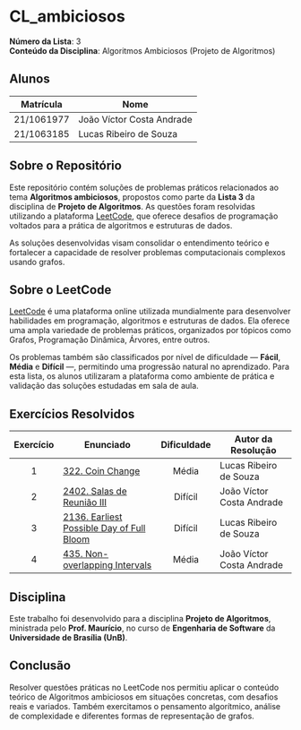 # CL_ambiciosos

**Número da Lista**: 3  
**Conteúdo da Disciplina**: Algoritmos Ambiciosos (Projeto de Algoritmos)

## Alunos

| Matrícula   | Nome                          |
|-------------|-------------------------------|
| 21/1061977  | João Víctor Costa Andrade     |
| 21/1063185  | Lucas Ribeiro de Souza        |

## Sobre o Repositório

Este repositório contém soluções de problemas práticos relacionados ao tema **Algoritmos ambiciosos**, propostos como parte da **Lista 3** da disciplina de **Projeto de Algoritmos**. As questões foram resolvidas utilizando a plataforma [LeetCode](https://leetcode.com/), que oferece desafios de programação voltados para a prática de algoritmos e estruturas de dados.

As soluções desenvolvidas visam consolidar o entendimento teórico e fortalecer a capacidade de resolver problemas computacionais complexos usando grafos.

## Sobre o LeetCode

[LeetCode](https://leetcode.com) é uma plataforma online utilizada mundialmente para desenvolver habilidades em programação, algoritmos e estruturas de dados. Ela oferece uma ampla variedade de problemas práticos, organizados por tópicos como Grafos, Programação Dinâmica, Árvores, entre outros.

Os problemas também são classificados por nível de dificuldade — **Fácil**, **Média** e **Difícil** —, permitindo uma progressão natural no aprendizado. Para esta lista, os alunos utilizaram a plataforma como ambiente de prática e validação das soluções estudadas em sala de aula.

## Exercícios Resolvidos

| Exercício | Enunciado | Dificuldade | Autor da Resolução |
| :--: | -- | :--: | -- |
| 1 | [322. Coin Change](https://leetcode.com/problems/coin-change/?envType=problem-list-v2&envId=n5q0ap4i) | Média | Lucas Ribeiro de Souza |  |
| 2 | [2402. Salas de Reunião III](https://leetcode.com/problems/meeting-rooms-iii/description/) | Difícil | João Víctor Costa Andrade |
| 3 | [2136. Earliest Possible Day of Full Bloom](https://leetcode.com/problems/earliest-possible-day-of-full-bloom/?envType=problem-list-v2&envId=n5q0ap4i) | Difícil | Lucas Ribeiro de Souza |  |
| 4 | [435. Non-overlapping Intervals](https://leetcode.com/problems/non-overlapping-intervals/description/) | Média | João Víctor Costa Andrade |

## Disciplina

Este trabalho foi desenvolvido para a disciplina **Projeto de Algoritmos**, ministrada pelo **Prof. Maurício**, no curso de **Engenharia de Software** da **Universidade de Brasília (UnB)**.

## Conclusão

Resolver questões práticas no LeetCode nos permitiu aplicar o conteúdo teórico de Algoritmos ambiciosos em situações concretas, com desafios reais e variados. Também exercitamos o pensamento algorítmico, análise de complexidade e diferentes formas de representação de grafos.
